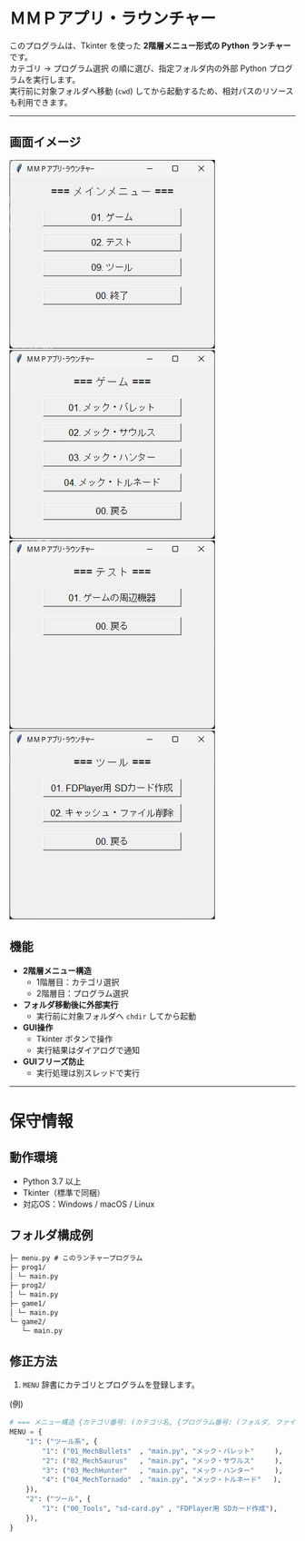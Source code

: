 # ＭＭＰアプリ・ラウンチャー

このプログラムは、Tkinter を使った **2階層メニュー形式の Python ランチャー**です。  
カテゴリ → プログラム選択 の順に選び、指定フォルダ内の外部 Python プログラムを実行します。  
実行前に対象フォルダへ移動 (`cwd`) してから起動するため、相対パスのリソースも利用できます。

---
## 画面イメージ
![カテゴリ選択](00_Tools/images/menu000.png)
![プログラム実行（ゲーム）](00_Tools/images/menu001.png)
![プログラム実行（テスト）](00_Tools/images/menu002.png)
![プログラム実行（ツール）](00_Tools/images/menu009.png)

## 機能
- **2階層メニュー構造**
  - 1階層目：カテゴリ選択
  - 2階層目：プログラム選択
- **フォルダ移動後に外部実行**
  - 実行前に対象フォルダへ `chdir` してから起動
- **GUI操作**
  - Tkinter ボタンで操作
  - 実行結果はダイアログで通知
- **GUIフリーズ防止**
  - 実行処理は別スレッドで実行

---
# 保守情報

## 動作環境
- Python 3.7 以上
- Tkinter（標準で同梱）
- 対応OS：Windows / macOS / Linux

## フォルダ構成例
```
├─ menu.py # このランチャープログラム
├─ prog1/
│ └─ main.py
├─ prog2/
│ └─ main.py
├─ game1/
│ └─ main.py
└─ game2/
   └─ main.py
```

## 修正方法

1. `MENU` 辞書にカテゴリとプログラムを登録します。

(例)
```python
# === メニュー構造 {カテゴリ番号: (カテゴリ名, {プログラム番号: (フォルダ, ファイル, タイトル)})} ===
MENU = {
    "1": ("ツール系", {
        "1": ("01_MechBullets"  , "main.py", "メック・バレット"     ),
        "2": ("02_MechSaurus"   , "main.py", "メック・サウルス"     ),
        "3": ("03_MechHunter"   , "main.py", "メック・ハンター"     ),
        "4": ("04_MechTornado"  , "main.py", "メック・トルネード"   ),
    }),
    "2": ("ツール", {
        "1": ("00_Tools", "sd-card.py" , "FDPlayer用 SDカード作成"),
    }),
}
```